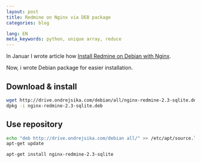 ```yaml
---
layout: post
title: Redmine on Nginx via DEB package
categories: blog

lang: EN
meta_keywords: python, unique array, reduce
---
```


In Januar I wrote article how [Install Redmine on Debian with Nginx](/blog/2014/01/04/redmine-installation-on-debian-with-nginx.html).

Now, i wrote Debian package for easier installation.

## Download & install

``` bash
wget http://drive.ondrejsika.com/debian/all/nginx-redmine-2.3-sqlite.deb
dpkg -i nginx-redmine-2.3-sqlite.deb
```

## Use repository

``` bash
echo "deb http://drive.ondrejsika.com/debian all/" >> /etc/apt/source.list
apt-get update

apt-get install nginx-redmine-2.3-sqlite
```

